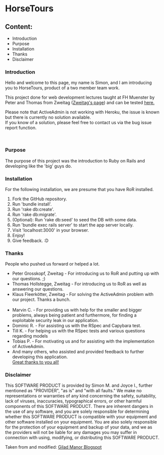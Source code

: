 <h1>HorseTours</h1>

<h2>Content:</h2>
<ul>
	<li>Introduction</li>
	<li>Purpose</li>
	<li>Installation</li>
	<li>Thanks</li>
	<li>Disclaimer</li>
</ul>

<h3>Introduction</h3>
<p>Hello and welcome to this page, my name is Simon, and I am introducing you to HorseTours, product of a two member team work.</p>

<p>This project done for web development lectures taught at FH Muenster by Peter and Thomas from Zweitag (<a href="http://www.zweitag.de/en">Zweitag's page</a>) and can be tested <a href="horses.herokuapp.com">here.</a></p>
<p>Please note that ActiveAdmin is not working with Heroku, the issue is known but there is currently no solution available.<br>
If you know of a solution, please feel free to contact us via the bug issue report function.</p>
<br>

<h3>Purpose</h3>
<p>The purpose of this project was the introduction to Ruby on Rails and developing like the 'big' guys do.</p>

<h3>Installation</h3>
<p>For the following installation, we are presume that you have RoR installed.</p>
<ol>
	<li>Fork the GitHub repository.</li>
	<li>Run 'bundle install'.</li>
	<li>Run 'rake db:create'.</li>
	<li>Run 'rake db:migrate'.</li>
	<li>(Optional): Run 'rake db:seed' to seed the DB with some data.</li>
	<li>Run 'bundle exec rails server' to start the app server locally.</li>
	<li>Visit 'localhost:3000' in your browser.</li>
	<li>Enjoy!</li>
	<li>Give feedback. :D</li>
</ol>

<h3>Thanks</h3>
<p>People who pushed us forward or helped a lot.</p>
<ul>
	<li>Peter Grosskopf, Zweitag - For introducing us to RoR and putting up with our questions. ;)</li>
	<li>Thomas Hollstegge, Zweitag - For introducing us to RoR as well as answering our questions.</li>
	<li>Klaus Fleerkötter, Zweitag - For solving the ActiveAdmin problem with our project. Thanks a bunch.</li>
	<br>
	<li>Marvin C. - For providing us with help for the smaller and bigger problems, always being patient and furthermore, for finding a exploitable security leak in our application.</li>
	<li>Dominic R. - For assisting us with the RSpec and Capybara test.</li>
	<li>Till K. - For helping us with the RSpec tests and various questions regarding models</li>
	<li>Tobias P. - For motivating us and for assisting with the implementation of ActiveAdmin.</li>
	<li>And many others, who assisted and provided feedback to further developing this application.<br><u>Great thanks to you all!</u></li>
</ul>

<h3>Disclaimer</h3>
<p>This SOFTWARE PRODUCT is provided by Simon M. and Joyce I., further mentioned as "PROVIDER", "as is" and "with all faults." We make no representations or warranties of any kind concerning the safety, suitability, lack of viruses, inaccuracies, typographical errors, or other harmful components of this SOFTWARE PRODUCT. There are inherent dangers in the use of any software, and you are solely responsible for determining whether this SOFTWARE PRODUCT is compatible with your equipment and other software installed on your equipment. You are also solely responsible for the protection of your equipment and backup of your data, and we as the providers will not be liable for any damages you may suffer in connection with using, modifying, or distributing this SOFTWARE PRODUCT.</p>
<p>Taken from and modified: <a href="http://giladmanor.blogspot.de/2009/11/software-disclaimer-sample.html">Gilad Manor Blogspot</a></p>